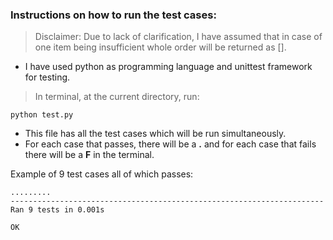 
### Instructions on how to run the test cases:
> Disclaimer: Due to lack of clarification, I have assumed that in case of one item being insufficient whole order will be returned as [].
- I have used python as programming language and unittest framework for testing.
> In terminal, at the current directory, run:
```
python test.py
```
- This file has all the test cases which will be run simultaneously. <br/>
- For each case that passes, there will be a **.** and for each case that fails there will be a **F** in the terminal.

Example of 9 test cases all of which passes:
```
.........
----------------------------------------------------------------------
Ran 9 tests in 0.001s

OK
```
